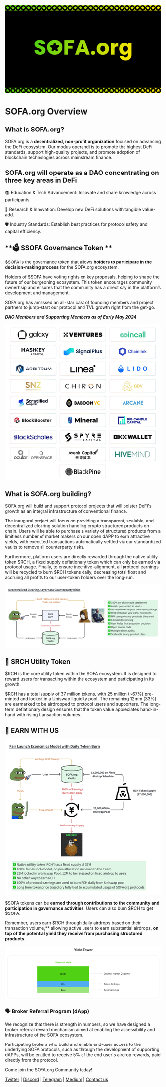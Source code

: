 ![](static/1.png)

# SOFA.org Overview
 
## **What is SOFA.org?**

SOFA.org is a **decentralized, non-profit organization** focused on advancing the DeFi ecosystem. Our modus operandi is to promote the highest DeFi standards, support high-quality projects, and promote adoption of blockchain technologies across mainstream finance.

## SOFA.org will operate as a DAO concentrating on three key areas in DeFi

📚 Education & Tech Advancement: Innovate and share knowledge across participants.

🔬 Research & Innovation: Develop new DeFi solutions with tangible value-add.

🛡 Industry Standards: Establish best practices for protocol safety and capital efficiency.

## **🗳 $SOFA Governance Token **

$SOFA is the governance token that allows **holders to participate in the decision-making process** for the SOFA.org ecosystem.

Holders of $SOFA have voting rights on key proposals, helping to shape the future of our burgeoning ecosystem. This token encourages community ownerhsip and ensures that the community has a direct say in the platform’s development and management.

SOFA.org has amassed an all-star cast of founding members and project partners to jump-start our protocol and TVL growth right from the get-go.

**_DAO Members and Supporting Members as of Early May 2024_**

![](static/partners.jpg)

## **What is SOFA.org building?**

SOFA.org will build and support protocol projects that will bolster DeFi's growth as an integral infrastructure of conventional finance.

The inaugural project will focus on providing a transparent, scalable, and decentralized clearing solution handling crypto structured products on-chain.  Users will be able to purchase a variety of structured products from a limitless number of market makers on our open dAPP to earn attractive yields, with executed transactions automatically settled via our standardized vaults to remove all counterparty risks.

Furthermore, platform users are directly rewarded through the native utility token $RCH, a fixed supply deflationary token which can only be earned via protocol usage.  Finally, to ensure incentive-alignment, all protocol earnings will be recycled to burn $RCH tokens daily, decreasing total float and accruing all profits to our user-token holders over the long-run.

![](static/draw1.png)

## **🤑 $RCH Utility Token**

$RCH is the core utility token within the SOFA ecosystem. It is designed to reward users for transacting within the ecosystem and participating in its growth.

$RCH has a total supply of 37 million tokens, with 25 million (~67%) pre-minted and locked in a Uniswap liquidity pool. The remaining 12mm (33%) are earmarked to be airdropped to protocol users and supporters.  The long-term deflationary design ensures that the token value appreciates hand-in-hand with rising transaction volumes.

## **🚀 EARN WITH US**

![](static/draw2.png)

$SOFA tokens can be **earned through contributions to the community and participation in governance activities**. Users can also burn $RCH to get $SOFA.

Remember, users earn $RCH through daily airdrops based on their transaction volume,** allowing active users to earn substantial airdrops, **on top of the potential yield they receive from purchasing structured products.**

![](static/Wu3Qb2plXomo5oxBdZ6uNAg9sEj.png)

### 🗣 Broker Referral Program (dApp)

We recognize that there is strength in numbers, so we have designed a broker referral reward mechanism aimed at enabling the accessibility and infrastructure of the SOFA ecosystem.

Participating brokers who build and enable end-user access to the underlying SOFA protocols, such as through the development of supporting dAPPs, will be entitled to receive 5% of the end user's airdrop rewards, paid directly from the protocol.


Come join the SOFA.org Community today!

[Twitter](https://x.com/SOFAorgDAO) | [Discord](https://discord.gg/sofaorg) | [Telegram](http://t.me/SOFAorg) | [Medium](https://medium.com/sofaorg) | [Contact us](mailto:contact@sofa.org)

